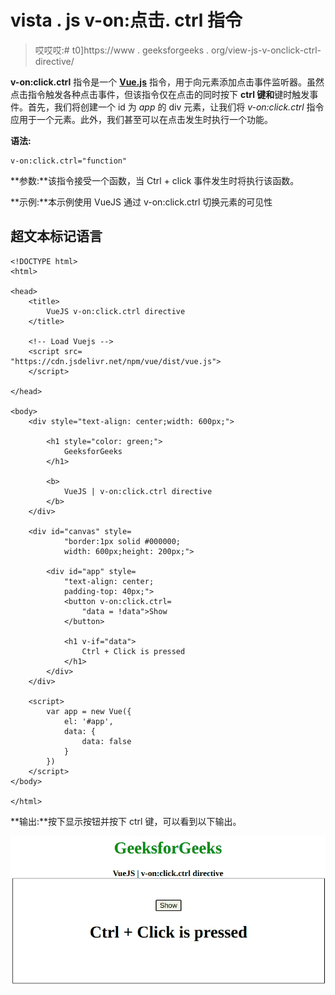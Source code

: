# vista . js v-on:点击. ctrl 指令

> 哎哎哎:# t0]https://www . geeksforgeeks . org/view-js-v-onclick-ctrl-directive/

**v-on:click.ctrl** 指令是一个 [**Vue.js**](https://www.geeksforgeeks.org/vue-js-introduction-installation/) 指令，用于向元素添加点击事件监听器。虽然点击指令触发各种点击事件，但该指令仅在点击的同时按下 **ctrl 键和**键时触发事件。首先，我们将创建一个 id 为 *app* 的 div 元素，让我们将 *v-on:click.ctrl* 指令应用于一个元素。此外，我们甚至可以在点击发生时执行一个功能。

**语法:**

```
v-on:click.ctrl="function"
```

**参数:**该指令接受一个函数，当 Ctrl + click 事件发生时将执行该函数。

**示例:**本示例使用 VueJS 通过 v-on:click.ctrl 切换元素的可见性

## 超文本标记语言

```
<!DOCTYPE html>
<html>

<head>
    <title>
        VueJS v-on:click.ctrl directive
    </title>

    <!-- Load Vuejs -->
    <script src=
"https://cdn.jsdelivr.net/npm/vue/dist/vue.js">
    </script>

</head>

<body>
    <div style="text-align: center;width: 600px;">

        <h1 style="color: green;">
            GeeksforGeeks
        </h1>

        <b>
            VueJS | v-on:click.ctrl directive
        </b>
    </div>

    <div id="canvas" style=
            "border:1px solid #000000;
            width: 600px;height: 200px;">

        <div id="app" style=
            "text-align: center; 
            padding-top: 40px;">
            <button v-on:click.ctrl=
                "data = !data">Show
            </button>

            <h1 v-if="data">
                Ctrl + Click is pressed
            </h1>
        </div>
    </div>

    <script>
        var app = new Vue({
            el: '#app',
            data: {
                data: false
            }
        })
    </script>
</body>

</html>
```

**输出:**按下显示按钮并按下 ctrl 键，可以看到以下输出。

![](img/dcf8b77dfb27e577256689f3a2e577b3.png)